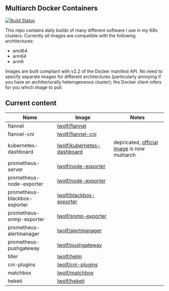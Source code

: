 Multiarch Docker Containers
--
[![Build Status](https://travis-ci.org/lwolf/docker-multiarch.svg?branch=master)](https://travis-ci.org/lwolf/docker-multiarch)

This repo contains daily builds of many different software I use in my K8s clusters.
Currently all images are compatible with the following architectures:

* amd64
* arm64
* arm6

Images are built compliant with v2.2 of the Docker manifest API. No need to specify separate images for different architectures (particularly annoying if you have an architecturally heterogeneous cluster); the Docker client infers for you which image to pull.

Current content
--

| Name  | Image | Notes |
| ------------- | ------------- | ------- |
| flannel  | [lwolf/flannel](https://hub.docker.com/r/lwolf/flannel)  |
| flannel-cni  | [lwolf/flannel-cni](https://hub.docker.com/r/lwolf/flannel-cni)  |
| kubernetes-dashboard  | [lwolf/kubernetes-dashboard](https://hub.docker.com/r/lwolf/kubernetes-dashboard)  | depricated, [official image](https://hub.docker.com/r/kubernetesui/dashboard/) is now multiarch
| prometheus-server  | [lwolf/node-exporter](https://hub.docker.com/r/lwolf/prometheus)  |
| prometheus-node-exporter  | [lwolf/node-exporter](https://hub.docker.com/r/lwolf/node-exporter)  |
| prometheus-blackbox-exporter  | [lwolf/blackbox-exporter](https://hub.docker.com/r/lwolf/blackbox-exporter)  |
| prometheus-snmp-exporter  | [lwolf/snmp-exporter](https://hub.docker.com/r/lwolf/snmp-exporter)  |
| prometheus-alertmanager  | [lwolf/alertmanager](https://hub.docker.com/r/lwolf/alertmanager)  |
| prometheus-pushgateway  | [lwolf/pushgateway](https://hub.docker.com/r/lwolf/pushgateway)  |
| tiller   | [lwolf/helm](https://hub.docker.com/r/lwolf/helm) |
| cni-plugins  | [lwolf/cni-plugins](https://hub.docker.com/r/lwolf/cni-plugins) |
| matchbox| [lwolf/matchbox](https://hub.docker.com/r/lwolf/matchbox) |
| heketi| [lwolf/heketi](https://hub.docker.com/r/lwolf/heketi) |
